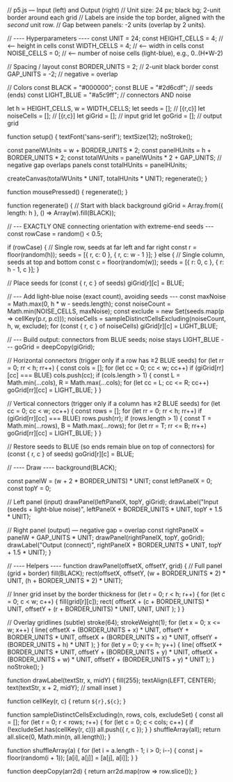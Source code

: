 // p5.js — Input (left) and Output (right)
// Unit size: 24 px; black bg; 2-unit border around each grid
// Labels are inside the top border, aligned with the *second* unit row.
// Gap between panels: -2 units (overlap by 2 units).

// ---- Hyperparameters ----
const UNIT = 24;
const HEIGHT_CELLS = 4;     // <-- height in cells
const WIDTH_CELLS  = 4;     // <-- width in cells
const NOISE_CELLS  = 0;     // <-- number of noise cells (light-blue), e.g., 0..(H*W-2)

// Spacing / layout
const BORDER_UNITS = 2;     // 2-unit black border
const GAP_UNITS = -2;       // negative = overlap

// Colors
const BLACK = "#000000";
const BLUE = "#2d6cdf";        // seeds (ends)
const LIGHT_BLUE = "#a5c9ff";  // connectors AND noise

let h = HEIGHT_CELLS, w = WIDTH_CELLS;
let seeds = [];         // [{r,c}]
let noiseCells = [];    // [{r,c}]
let giGrid = [];        // input grid
let goGrid = [];        // output grid

function setup() {
  textFont('sans-serif');
  textSize(12);
  noStroke();

  const panelWUnits = w + BORDER_UNITS * 2;
  const panelHUnits = h + BORDER_UNITS * 2;
  const totalWUnits = panelWUnits * 2 + GAP_UNITS;  // negative gap overlaps panels
  const totalHUnits = panelHUnits;

  createCanvas(totalWUnits * UNIT, totalHUnits * UNIT);
  regenerate();
}

function mousePressed() {
  regenerate();
}

function regenerate() {
  // Start with black background
  giGrid = Array.from({ length: h }, () => Array(w).fill(BLACK));

  // --- EXACTLY ONE connecting orientation with extreme-end seeds ---
  const rowCase = random() < 0.5;

  if (rowCase) {
    // Single row, seeds at far left and far right
    const r = floor(random(h));
    seeds = [{ r, c: 0 }, { r, c: w - 1 }];
  } else {
    // Single column, seeds at top and bottom
    const c = floor(random(w));
    seeds = [{ r: 0, c }, { r: h - 1, c }];
  }

  // Place seeds
  for (const { r, c } of seeds) giGrid[r][c] = BLUE;

  // --- Add light-blue noise (exact count), avoiding seeds ---
  const maxNoise = Math.max(0, h * w - seeds.length);
  const noiseCount = Math.min(NOISE_CELLS, maxNoise);
  const exclude = new Set(seeds.map(p => cellKey(p.r, p.c)));
  noiseCells = sampleDistinctCellsExcluding(noiseCount, h, w, exclude);
  for (const { r, c } of noiseCells) giGrid[r][c] = LIGHT_BLUE;

  // --- Build output: connectors from BLUE seeds; noise stays LIGHT_BLUE ---
  goGrid = deepCopy(giGrid);

  // Horizontal connectors (trigger only if a row has ≥2 BLUE seeds)
  for (let rr = 0; rr < h; rr++) {
    const cols = [];
    for (let cc = 0; cc < w; cc++) if (giGrid[rr][cc] === BLUE) cols.push(cc);
    if (cols.length > 1) {
      const L = Math.min(...cols), R = Math.max(...cols);
      for (let cc = L; cc <= R; cc++) goGrid[rr][cc] = LIGHT_BLUE;
    }
  }

  // Vertical connectors (trigger only if a column has ≥2 BLUE seeds)
  for (let cc = 0; cc < w; cc++) {
    const rows = [];
    for (let rr = 0; rr < h; rr++) if (giGrid[rr][cc] === BLUE) rows.push(rr);
    if (rows.length > 1) {
      const T = Math.min(...rows), B = Math.max(...rows);
      for (let rr = T; rr <= B; rr++) goGrid[rr][cc] = LIGHT_BLUE;
    }
  }

  // Restore seeds to BLUE (so ends remain blue on top of connectors)
  for (const { r, c } of seeds) goGrid[r][c] = BLUE;

  // ---- Draw ----
  background(BLACK);

  const panelW = (w + 2 * BORDER_UNITS) * UNIT;
  const leftPanelX = 0;
  const topY = 0;

  // Left panel (input)
  drawPanel(leftPanelX, topY, giGrid);
  drawLabel("Input (seeds + light-blue noise)", leftPanelX + BORDER_UNITS * UNIT, topY + 1.5 * UNIT);

  // Right panel (output) — negative gap = overlap
  const rightPanelX = panelW + GAP_UNITS * UNIT;
  drawPanel(rightPanelX, topY, goGrid);
  drawLabel("Output (connect)", rightPanelX + BORDER_UNITS * UNIT, topY + 1.5 * UNIT);
}

// ---- Helpers ----
function drawPanel(offsetX, offsetY, grid) {
  // Full panel (grid + border)
  fill(BLACK);
  rect(offsetX, offsetY, (w + BORDER_UNITS * 2) * UNIT, (h + BORDER_UNITS * 2) * UNIT);

  // Inner grid inset by the border thickness
  for (let r = 0; r < h; r++) {
    for (let c = 0; c < w; c++) {
      fill(grid[r][c]);
      rect(
        offsetX + (c + BORDER_UNITS) * UNIT,
        offsetY + (r + BORDER_UNITS) * UNIT,
        UNIT, UNIT
      );
    }
  }

  // Overlay gridlines (subtle)
  stroke(64);
  strokeWeight(1);
  for (let x = 0; x <= w; x++) {
    line(
      offsetX + (BORDER_UNITS + x) * UNIT, offsetY + BORDER_UNITS * UNIT,
      offsetX + (BORDER_UNITS + x) * UNIT, offsetY + (BORDER_UNITS + h) * UNIT
    );
  }
  for (let y = 0; y <= h; y++) {
    line(
      offsetX + BORDER_UNITS * UNIT, offsetY + (BORDER_UNITS + y) * UNIT,
      offsetX + (BORDER_UNITS + w) * UNIT, offsetY + (BORDER_UNITS + y) * UNIT
    );
  }
  noStroke();
}

function drawLabel(textStr, x, midY) {
  fill(255);
  textAlign(LEFT, CENTER);
  text(textStr, x + 2, midY); // small inset
}

function cellKey(r, c) { return `${r},${c}`; }

function sampleDistinctCellsExcluding(n, rows, cols, excludeSet) {
  const all = [];
  for (let r = 0; r < rows; r++) {
    for (let c = 0; c < cols; c++) {
      if (!excludeSet.has(cellKey(r, c))) all.push({ r, c });
    }
  }
  shuffleArray(all);
  return all.slice(0, Math.min(n, all.length));
}

function shuffleArray(a) {
  for (let i = a.length - 1; i > 0; i--) {
    const j = floor(random(i + 1));
    [a[i], a[j]] = [a[j], a[i]];
  }
}

function deepCopy(arr2d) {
  return arr2d.map(row => row.slice());
}